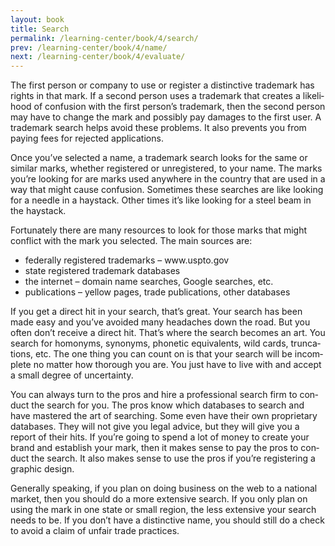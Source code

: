 ```yaml
---
layout: book
title: Search
permalink: /learning-center/book/4/search/
prev: /learning-center/book/4/name/
next: /learning-center/book/4/evaluate/
---
```


The first per­son or com­pany to use or reg­is­ter a dis­tinc­tive trade­mark has rights in that mark. If a sec­ond per­son uses a trade­mark that cre­ates a likeli­hood of con­fu­sion with the first person’s trade­mark, then the sec­ond per­son may have to change the mark and pos­si­bly pay dam­ages to the first user. A trade­mark search helps avoid these prob­lems. It also pre­vents you from pay­ing fees for rejected applications.

Once you’ve selected a name, a trade­mark search looks for the same or sim­i­lar marks, whether reg­is­tered or unreg­is­tered, to your name. The marks you’re look­ing for are marks used any­where in the coun­try that are used in a way that might cause con­fu­sion. Some­times these searches are like look­ing for a nee­dle in a haystack. Other times it’s like look­ing for a steel beam in the haystack.

For­tu­nately there are many resources to look for those marks that might con­flict with the mark you selected. The main sources are:

<ul><li>fed­er­ally reg­is­tered trade­marks – www.uspto.gov</li>
<li>state reg­is­tered trade­mark databases</li>
<li>the inter­net – domain name searches, Google searches, etc.</li>
<li>pub­li­ca­tions – yel­low pages, trade pub­li­ca­tions, other databases</li></ul>

If you get a direct hit in your search, that’s great. Your search has been made easy and you’ve avoided many headaches down the road. But you often don’t receive a direct hit. That’s where the search becomes an art. You search for homonyms, syn­onyms, pho­netic equiv­a­lents, wild cards, trun­ca­tions, etc. The one thing you can count on is that your search will be incom­plete no mat­ter how thor­ough you are. You just have to live with and accept a small degree of uncertainty.

You can always turn to the pros and hire a pro­fes­sional search firm to con­duct the search for you. The pros know which data­bases to search and have mastered the art of search­ing. Some even have their own pro­pri­etary data­bases. They will not give you legal advice, but they will give you a report of their hits. If you’re going to spend a lot of money to cre­ate your brand and estab­lish your mark, then it makes sense to pay the pros to con­duct the search. It also makes sense to use the pros if you’re reg­is­ter­ing a graphic design.

Gen­er­ally speak­ing, if you plan on doing busi­ness on the web to a national mar­ket, then you should do a more exten­sive search. If you only plan on using the mark in one state or small region, the less exten­sive your search needs to be. If you don’t have a dis­tinc­tive name, you should still do a check to avoid a claim of unfair trade practices.
